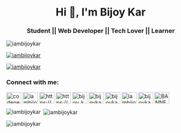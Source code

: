 <h1 align="center">Hi 👋, I'm Bijoy Kar</h1>
<h3 align="center">Student || Web Developer || Tech Lover || Learner</h3>

<p align="left"> <img src="https://komarev.com/ghpvc/?username=iambijoykar&label=Profile%20views&color=0e75b6&style=flat" alt="iambijoykar" /> </p>

<p align="left"> <a href="https://github.com/ryo-ma/github-profile-trophy"><img src="https://github-profile-trophy.vercel.app/?username=iambijoykar" alt="iambijoykar" /></a> </p>

<p align="left"> <a href="https://twitter.com/iambijoykar" target="blank"><img src="https://img.shields.io/twitter/follow/iambijoykar?logo=twitter&style=for-the-badge" alt="iambijoykar" /></a> </p>

<h3 align="left">Connect with me:</h3>
<p align="left">
<a href="https://codepen.io/codepenbijoy" target="blank"><img align="center" src="https://raw.githubusercontent.com/rahuldkjain/github-profile-readme-generator/master/src/images/icons/Social/codepen.svg" alt="codepenbijoy" height="30" width="40" /></a>
<a href="https://twitter.com/iambijoykar" target="blank"><img align="center" src="https://raw.githubusercontent.com/rahuldkjain/github-profile-readme-generator/master/src/images/icons/Social/twitter.svg" alt="iambijoykar" height="30" width="40" /></a>
<a href="https://www.linkedin.com/in/iamBijoyKar/" target="blank"><img align="center" src="https://raw.githubusercontent.com/rahuldkjain/github-profile-readme-generator/master/src/images/icons/Social/linked-in-alt.svg" alt="https://www.linkedin.com/in/bijoy-kar-82489221a/" height="30" width="40" /></a>
<a href="https://stackoverflow.com/users/https://stackoverflow.com/users/17864589/bijoy-kar?tab=profile" target="blank"><img align="center" src="https://raw.githubusercontent.com/rahuldkjain/github-profile-readme-generator/master/src/images/icons/Social/stack-overflow.svg" alt="https://stackoverflow.com/users/17864589/bijoy-kar?tab=profile" height="30" width="40" /></a>
<a href="https://www.codechef.com/users/bijoy_kar2002" target="blank"><img align="center" src="https://cdn.jsdelivr.net/npm/simple-icons@3.1.0/icons/codechef.svg" alt="bijoy_kar2002" height="30" width="40" /></a>
<a href="https://www.hackerrank.com/bijoykar54321" target="blank"><img align="center" src="https://raw.githubusercontent.com/rahuldkjain/github-profile-readme-generator/master/src/images/icons/Social/hackerrank.svg" alt="bijoykar54321" height="30" width="40" /></a>
<a href="https://codeforces.com/profile/bijoykar_codeforces" target="blank"><img align="center" src="https://raw.githubusercontent.com/rahuldkjain/github-profile-readme-generator/master/src/images/icons/Social/codeforces.svg" alt="bijoykar_codeforces" height="30" width="40" /></a>
<a href="https://www.leetcode.com/iambijoykar" target="blank"><img align="center" src="https://raw.githubusercontent.com/rahuldkjain/github-profile-readme-generator/master/src/images/icons/Social/leet-code.svg" alt="iambijoykar" height="30" width="40" /></a>
<a href="https://www.hackerearth.com/bijoykar54321" target="blank"><img align="center" src="https://raw.githubusercontent.com/rahuldkjain/github-profile-readme-generator/master/src/images/icons/Social/hackerearth.svg" alt="bijoykar54321" height="30" width="40" /></a>
<a href="https://discord.gg/BANNER#6030" target="blank"><img align="center" src="https://raw.githubusercontent.com/rahuldkjain/github-profile-readme-generator/master/src/images/icons/Social/discord.svg" alt="BANNER#6030" height="30" width="40" /></a>
</p>

<p><img align="left" src="https://github-readme-stats.vercel.app/api/top-langs?username=iambijoykar&show_icons=true&locale=en&layout=compact" alt="iambijoykar" /></p>

<p>&nbsp;<img align="center" src="https://github-readme-stats.vercel.app/api?username=iambijoykar&show_icons=true&locale=en" alt="iambijoykar" /></p>

<p><img align="center" src="https://github-readme-streak-stats.herokuapp.com/?user=iambijoykar&" alt="iambijoykar" /></p>
